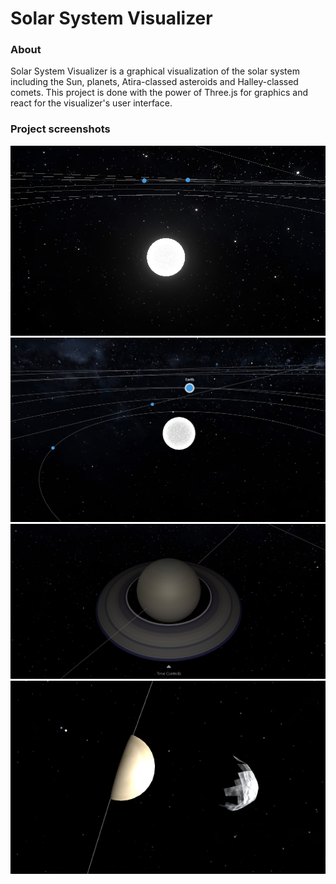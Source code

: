 # Solar System Visualizer

### About
Solar System Visualizer is a graphical visualization of the solar system
including the Sun, planets, Atira-classed asteroids and Halley-classed 
comets. This project is done with the power of Three.js for graphics and
react for the visualizer's user interface.

### Project screenshots
![Screenshot 1](images/ProjectScreenshots/screenshot-1.png "Screenshot 1")
![Screenshot 2](images/ProjectScreenshots/screenshot-2.png "Screenshot 2")
![Screenshot 3](images/ProjectScreenshots/screenshot-3.png "Screenshot 3")
![Screenshot 4](images/ProjectScreenshots/screenshot-4.png "Screenshot 4")

